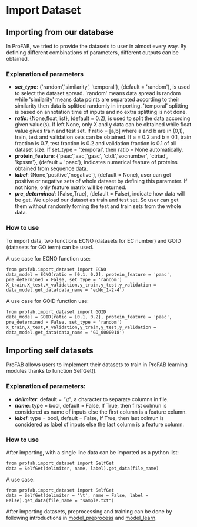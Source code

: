 # Import Dataset

## Importing from our database
In ProFAB, we tried to provide the datasets to user in almost every way. By defining different combinations of parameters, different outputs can be obtained.

### Explanation of parameters

- ***set_type***: {'random','similarity', 'temporal'}, (default = 'random'), is used to select the dataset spread. 'random' means data spread is random while 'similarity' means data points are separated according to their similarity then data is splitted randomly in importing. 'temporal' splitting is based on annotation time of inputs and no extra splitting is not done.
- ***ratio***: {None,float,list}, (default = 0.2), is used to split the data according given value(s). If left None, only X and y data can be obtained while float value gives train and test set. If ratio = [a,b] where a and b are in (0,1), train, test and validation sets can be obtained. If a = 0.2 and b = 0.1, train fraction is 0.7, test fraction is 0.2 and validation fraction is 0.1 of all dataset size. If set_type = 'temporal', then ratio = None automatically.
- **protein_feature**: {'paac','aac','gaac', 'ctdt','socnumber', 'ctriad', 'kpssm'}, (default = 'paac'), indicates numerical feature of proteins obtained from sequence data.
- ***label***: {None,'positive','negative'}, (default = None), user can get positive or negative sets of whole dataset by defining this parameter. If not None, only feature matrix will be returned.
- ***pre_determined***: {False,True}, (default = False), indicate how data will be get. We upload our dataset as train and test set. So user can get them without randomly foming the test and train sets from the whole data. 

### How to use

To import data, two functions ECNO (datasets for EC number) and GOID (datasets for GO term) can be used.

A use case for ECNO function use:
```{python}
from profab.import_dataset import ECNO
data_model = ECNO(ratio = [0.1, 0.2], protein_feature = 'paac', pre_determined = False, set_type = 'random')
X_train,X_test,X_validation,y_train,y_test,y_validation = data_model.get_data(data_name = 'ecNo_1-2-4')
```

A use case for GOID function use:
```{python}
from profab.import_dataset import GOID
data_model = GOID(ratio = [0.1, 0.2], protein_feature = 'paac', pre_determined = False, set_type = 'random')
X_train,X_test,X_validation,y_train,y_test,y_validation = data_model.get_data(data_name = 'GO_0000018')
```

## Importing self datasets

ProFAB allows users to implement their datasets to train in ProFAB learning modules thanks to function SelfGet(). 

### Explanation of parameters:

- ***delimiter***: default = "\t", a character to separate columns in file.
- ***name***: type = bool, default = False, If True, then first colmun
    is considered as name of inputs else the first column is a 
    feature column.
- ***label***: type = bool, default = False, If True, then last colmun
    is considered as label of inputs else the last column is a 
    feature column. 

### How to use

After importing, with a single line data can be imported as a python list:
```{python}
from profab.import_dataset import SelfGet
data = SelfGet(delimiter, name, label).get_data(file_name)
```

A use case:
```{python}
from profab.import_dataset import SelfGet
data = SelfGet(delimiter = '\t', name = False, label = False).get_data(file_name = "sample.txt")
```

After importing datasets, preprocessing and training can be done by following introductions in [model_preprocess](../model_preprocess) and [model_learn](../model_learn).
